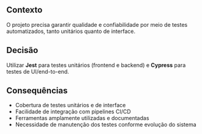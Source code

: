 ## Contexto
O projeto precisa garantir qualidade e confiabilidade por meio de testes automatizados, tanto unitários quanto de interface.

## Decisão
Utilizar **Jest** para testes unitários (frontend e backend) e **Cypress** para testes de UI/end-to-end.

## Consequências
- Cobertura de testes unitários e de interface
- Facilidade de integração com pipelines CI/CD
- Ferramentas amplamente utilizadas e documentadas
- Necessidade de manutenção dos testes conforme evolução do sistema 